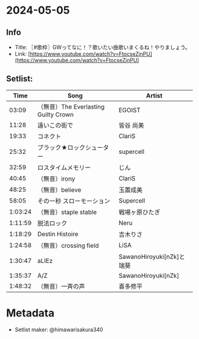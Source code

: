 # 2024-05-05

## Info
- Title: 〖#歌枠〗GWってなに！？歌いたい曲歌いまくるね！やりましょう。
- Link: [https://www.youtube.com/watch?v=FtocseZjnPU](https://www.youtube.com/watch?v=FtocseZjnPU)

## Setlist:
| Time     | Song                             | Artist                       |
|----------|----------------------------------|------------------------------|
| 03:09    | （無音）The Everlasting Guilty Crown | EGOIST                        |
| 11:28    | 遠いこの街で                       | 皆谷 尚美                     |
| 19:33    | コネクト                          | ClariS                       |
| 25:32    | ブラック★ロックシューター           | supercell                    |
| 32:59    | ロスタイムメモリー                   | じん                          |
| 40:45    | （無音）irony                      | ClariS                       |
| 48:25    | （無音）believe                    | 玉置成美                     |
| 58:05    | その一秒 スローモーション            | Supercell                    |
| 1:03:24  | （無音）staple stable              | 戦場ヶ原ひたぎ                 |
| 1:11:59  | 脱法ロック                         | Neru                         |
| 1:18:29  | Destin Histoire                   | 吉木りさ                      |
| 1:24:58  | （無音）crossing field             | LiSA                         |
| 1:30:47  | aLIEz                            | SawanoHiroyuki[nZk]と瑞葵     |
| 1:35:37  | A/Z                              | SawanoHiroyuki[nZk]          |
| 1:48:32  | （無音）一斉の声                    | 喜多修平                     |

# Metadata
- Setlist maker: @himawarisakura340
